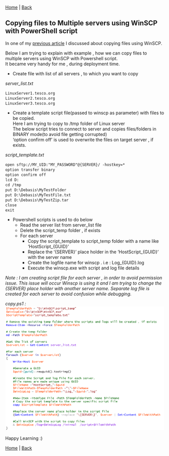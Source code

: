 [Home](https://debbiswal.github.io/Articles/) \| [Back](https://debbiswal.github.io/Articles/#powershell)

## Copying  files to Multiple servers using WinSCP with PowerShell script

In one of my [previous article](https://github.com/debbiswal/Articles/blob/master/WinSCP/Art-1/copy_file_multiple_server.md) I discussed about copying files using WinSCP.  

Below I am trying to explain with example , how we can copy files to multiple servers using WinSCP with Powershell script.  
It became very handy for me , during deployment time.  


* Create file with list of all servers , to which you want to copy  

*server_list.txt*   
```
LinuxServer1.tesco.org
LinuxServer2.tesco.org
LinuxServer3.tesco.org
```  

* Create a template script file(passed to winscp as parameter) with files to be copied.  
Here I am trying to copy to /tmp folder of Linux server  
The below script tries to connect to server and copies files/folders in BINARY mode(to avoid file getting corrupted)  
‘option confirm off’ is used to overwrite the files on target server , if exists.  

*script_template.txt*    
```
open sftp://MY_UID:"MY_PASSWORD"@{SERVER}/ -hostkey=*
option transfer binary
option confirm off
lcd D:
cd /tmp
put D:\Debasis\MyTestFolder
put D:\Debasis\MyTestFile.txt
put D:\Debasis\MyTestZip.tar
close
exit
```  

* Powershell scripts is used to do below  
  * Read the server list from server_list file  
  * Delete the script_temp folder , if exists  
  * For each server  
    * Copy the script_template to script_temp folder with a name like ‘HostScript_{GUID}’  
    * Replace the ‘{SERVER}’ place holder in the ‘HostScript_{GUID}’ with the server name  
    * Create the logfile name for winscp . i.e : Log_{GUID}.log  
    * Execute the winscp.exe with script and log file details  

*Note : I am creating script file for each server , in order to avoid permission issue. This issue will occur Winscp is using it and I am trying to change the {SERVER} place holder with another server name.
Separate log file is created for each server to avoid confusion while debugging.* 

*copy.ps1 :*    
![code](images/img1.png)  


Happy Learning :)

[Home](https://debbiswal.github.io/Articles/) \| [Back](https://debbiswal.github.io/Articles/#powershell)
